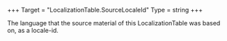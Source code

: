 +++
Target = "LocalizationTable.SourceLocaleId"
Type = string
+++

The language that the source material of this LocalizationTable was based on, as a locale-id.
